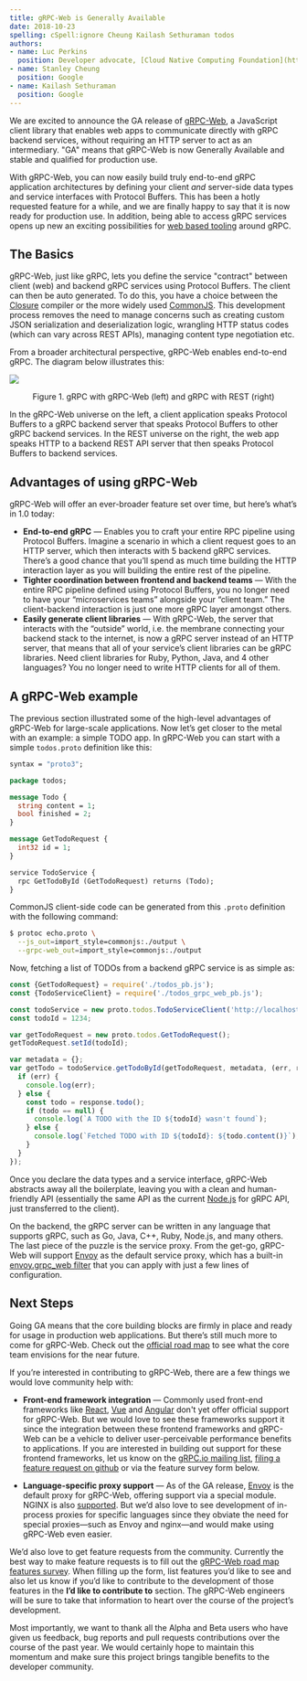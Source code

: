 ```yaml
---
title: gRPC-Web is Generally Available
date: 2018-10-23
spelling: cSpell:ignore Cheung Kailash Sethuraman todos
authors:
- name: Luc Perkins
  position: Developer advocate, [Cloud Native Computing Foundation](https://cncf.io)
- name: Stanley Cheung
  position: Google
- name: Kailash Sethuraman
  position: Google
---
```


We are excited to announce the GA release of
[gRPC-Web](https://www.npmjs.com/package/grpc-web), a JavaScript client library
that enables web apps to communicate directly with gRPC backend services,
without requiring an HTTP server to act as an intermediary. "GA" means that
gRPC-Web is now Generally Available and stable and qualified for production use.

<!--more-->

With gRPC-Web, you can now easily build truly end-to-end gRPC application
architectures by defining your client *and* server-side data types and service
interfaces with Protocol Buffers. This has been a hotly requested feature for a
while, and we are finally happy to say that it is now ready for production use.
In addition, being able to access gRPC services opens up new an exciting
possibilities for [web based
tooling](https://github.com/grpc/grpc-experiments/tree/master/gdebug) around gRPC.

## The Basics

gRPC-Web, just like gRPC, lets you define the service "contract" between client
(web) and backend gRPC services using Protocol Buffers. The client can then be
auto generated. To do this, you have a choice between the [Closure](https://developers.google.com/closure/compiler/) compiler
or the more widely used [CommonJS](https://requirejs.org/docs/commonjs.html).
This development process removes the need to manage concerns such as creating
custom JSON serialization and deserialization logic, wrangling HTTP status codes
(which can vary across REST APIs), managing content type negotiation etc.

From a broader architectural perspective, gRPC-Web enables end-to-end gRPC. The diagram below illustrates this:

![](/img/grpc-web-arch.png)
<p style="text-align: center"> Figure 1. gRPC with gRPC-Web (left) and gRPC with REST (right)</p>

In the gRPC-Web universe on the left, a client application speaks Protocol Buffers to a gRPC backend server that speaks Protocol Buffers to other gRPC backend services. In the REST universe on the right, the web app speaks HTTP to a backend REST API server that then speaks Protocol Buffers to backend services.

## Advantages of using gRPC-Web

gRPC-Web will offer an ever-broader feature set over time, but here’s what’s in 1.0 today:

* **End-to-end gRPC** — Enables you to craft your entire RPC pipeline using Protocol Buffers. Imagine a scenario in which a client request goes to an HTTP server, which then interacts with 5 backend gRPC services. There’s a good chance that you’ll spend as much time building the HTTP interaction layer as you will building the entire rest of the pipeline.
* **Tighter coordination between frontend and backend teams**  — With the entire RPC pipeline defined using Protocol Buffers, you no longer need to have your “microservices teams” alongside your “client team.” The client-backend interaction is just one more gRPC layer amongst others.
* **Easily generate client libraries**  — With gRPC-Web, the server that interacts with the “outside” world, i.e. the membrane connecting your backend stack to the internet, is now a gRPC server instead of an HTTP server, that means that all of your service’s client libraries can be gRPC libraries. Need client libraries for Ruby, Python, Java, and 4 other languages? You no longer need to write HTTP clients for all of them.

## A gRPC-Web example

The previous section illustrated some of the high-level advantages of gRPC-Web for large-scale applications. Now let’s get closer to the metal with an example: a simple TODO app. In gRPC-Web you can start with a simple `todos.proto` definition like this:

```proto
syntax = "proto3";

package todos;

message Todo {
  string content = 1;
  bool finished = 2;
}

message GetTodoRequest {
  int32 id = 1;
}

service TodoService {
  rpc GetTodoById (GetTodoRequest) returns (Todo);
}
```

CommonJS client-side code can be generated from this `.proto` definition with the following command:

```sh
$ protoc echo.proto \
  --js_out=import_style=commonjs:./output \
  --grpc-web_out=import_style=commonjs:./output
```

Now, fetching a list of TODOs from a backend gRPC service is as simple as:

```js
const {GetTodoRequest} = require('./todos_pb.js');
const {TodoServiceClient} = require('./todos_grpc_web_pb.js');

const todoService = new proto.todos.TodoServiceClient('http://localhost:8080');
const todoId = 1234;

var getTodoRequest = new proto.todos.GetTodoRequest();
getTodoRequest.setId(todoId);

var metadata = {};
var getTodo = todoService.getTodoById(getTodoRequest, metadata, (err, response) => {
  if (err) {
    console.log(err);
  } else {
    const todo = response.todo();
    if (todo == null) {
      console.log(`A TODO with the ID ${todoId} wasn't found`);
    } else {
      console.log(`Fetched TODO with ID ${todoId}: ${todo.content()}`);
    }
  }
});
```

Once you declare the data types and a service interface, gRPC-Web abstracts away all the boilerplate, leaving you with a clean and human-friendly API (essentially the same API as the current [Node.js](/docs/languages/node/) for gRPC API, just transferred to the client).

On the backend, the gRPC server can be written in any language that supports gRPC, such as Go, Java, C++, Ruby, Node.js, and many others. The last piece of the puzzle is the service proxy. From the get-go, gRPC-Web will support [Envoy](https://envoyproxy.io) as the default service proxy, which has a built-in [envoy.grpc_web filter](https://www.envoyproxy.io/docs/envoy/latest/configuration/http_filters/grpc_web_filter#config-http-filters-grpc-web) that you can apply with just a few lines of configuration.

## Next Steps

Going GA means that the core building blocks are firmly in place and ready for usage in production web applications. But there’s still much more to come for gRPC-Web. Check out the [official road map](https://github.com/grpc/grpc-web/blob/master/doc/roadmap.md) to see what the core team envisions for the near future.

If you’re interested in contributing to gRPC-Web, there are a few things we would love community help with:

* **Front-end framework integration** — Commonly used front-end frameworks like [React](https://reactjs.org), [Vue](https://vuejs.org) and [Angular](https://angular.io) don't yet offer official support for gRPC-Web. But we would love to see these frameworks support it since the integration between these frontend frameworks and gRPC-Web can be a vehicle to deliver user-perceivable performance benefits to applications. If you are interested in building out support for these frontend frameworks, let us know on the [gRPC.io mailing list](https://groups.google.com/forum/#!forum/grpc-io), [filing a feature request on github](https://github.com/grpc/grpc-web/issues) or via the feature survey form below.

* **Language-specific proxy support** — As of the GA release, [Envoy](https://envoyproxy.io) is the default proxy for gRPC-Web, offering support via a special module. NGINX is also [supported](https://github.com/grpc/grpc-web/tree/master/net/grpc/gateway/nginx). But we’d also love to see development of in-process proxies for specific languages since they obviate the need for special proxies—such as Envoy and nginx—and would make using gRPC-Web even easier.

We’d also love to get feature requests from the community. Currently the best way to make feature requests is to fill out the [gRPC-Web road map features survey](https://docs.google.com/forms/d/1NjWpyRviohn5jaPntosBHXRXZYkh_Ffi4GxJZFibylM/viewform?edit_requested=true). When filling up the form, list features you’d like to see and also let us know if you’d like to contribute to the development of those features in the **I’d like to contribute to** section. The gRPC-Web engineers will be sure to take that information to heart over the course of the project’s development.

Most importantly, we want to thank all the Alpha and Beta users who have given us feedback, bug reports and pull requests contributions over the course of the past year. We would certainly hope to maintain this momentum and make sure this project brings tangible benefits to the developer community.
